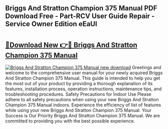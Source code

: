 ## Briggs And Stratton Champion 375 Manual PDF Download Free - Part-RCV User Guide Repair - Service Owner Edition eEaUl

# <h2><a href="http://bc56604.oget.top/?id=Briggs+And+Stratton+Champion+375+Manual">🔗Download New 👉🔴 Briggs And Stratton Champion 375 Manual</a></h2>

[![Briggs And Stratton Champion 375 Manual new download](https://i.imgur.com/5g1atiW.png)](http://bc56604.oget.top/?id=Briggs+And+Stratton+Champion+375+Manual)
Greetings and welcome to the comprehensive user manual for your newly acquired Briggs And Stratton Champion 375 Manual. This guide is intended to help you get the most out of your product by providing a thorough explanation of its features, installation process, operation instructions, maintenance tips, and troubleshooting procedures. Safety Precautions for Indoor Use Please adhere to all safety precautions when using your new Briggs And Stratton Champion 375 Manual indoors. Experience the efficiency of list of features while using your new Briggs And Stratton Champion 375 Manual. Your Success is Our Priority Briggs And Stratton Champion 375 Manual. We are committed to providing you with the best possible experience.
